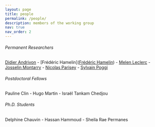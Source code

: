 ```yaml
---
layout: page
title: people
permalink: /people/
description: members of the working group
nav: true
nav_order: 2
---
```


<!-- pages/projects.md -->

###### Permanent Researchers

[Didier Andrivon](https://www6.rennes.inrae.fr/igepp_eng/Personnel/A/Andrivon-Didier) - [Frédéric Hamelin]([Frédéric Hamelin](https://fmhamelin.github.io/home/)) - [Melen Leclerc](https://www6.rennes.inrae.fr/igepp_eng/Personnel/L/Leclerc-Melen) - [Josselin Montarry](https://www6.rennes.inrae.fr/igepp_eng/Personnel/M/Montarry-Josselin) - [Nicolas Parisey](https://www6.rennes.inrae.fr/igepp_eng/Personnel/P/Parisey-Nicolas) - [Sylvain Poggi](https://www6.rennes.inrae.fr/igepp_eng/Personnel/P/Poggi-Sylvain)

###### Postdoctoral Fellows

Pauline Clin - Hugo Martin - Israël Tankam Chedjou

###### Ph.D. Students

Delphine Chauvin - Hassan Hammoud - Sheila Rae Permanes

